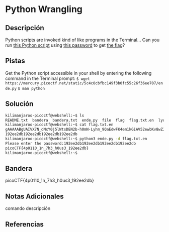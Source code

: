 # Python Wrangling

## Descripción
Python scripts are invoked kind of like programs in the Terminal... Can you run [this Python script](https://mercury.picoctf.net/static/5c4c0cbfbc149f3b0fc55c26f36ee707/ende.py) using [this password](https://mercury.picoctf.net/static/5c4c0cbfbc149f3b0fc55c26f36ee707/pw.txt) to get [the flag](https://mercury.picoctf.net/static/5c4c0cbfbc149f3b0fc55c26f36ee707/flag.txt.en)?
## Pistas
Get the Python script accessible in your shell by entering the following command in the Terminal prompt: `$ wget https://mercury.picoctf.net/static/5c4c0cbfbc149f3b0fc55c26f36ee707/ende.py`
`$ man python`
## Solución
```bash
kilimanjaroo-picoctf@webshell:~$ ls
README.txt  bandera  bandera.txt  ende.py  file  flag  flag.txt.en  lyrics.txt  lyrics.txt.1  nano.241.save  pw.txt  strings
kilimanjaroo-picoctf@webshell:~$ cat flag.txt.en 
gAAAAABgUAIVX7N_dNxY0j5lWtsDEN2b-h0mN-Lyhm_9QaEdwFK4em1kGiAV52ewbKv8wZJL2QwecZ7kTsVQ11PYEL3BJLD4LVyKrCKAvTFu5-1yuNGFAXKBY8GO3nIReXuOUbaSwVHlkilimanjaroo-picoctf@webshell:~$ cat pw.txt 
192ee2db192ee2db192ee2db192ee2db
kilimanjaroo-picoctf@webshell:~$ python3 ende.py -d flag.txt.en 
Please enter the password:192ee2db192ee2db192ee2db192ee2db
picoCTF{4p0110_1n_7h3_h0us3_192ee2db}
kilimanjaroo-picoctf@webshell:~$
```
## Bandera
picoCTF{4p0110_1n_7h3_h0us3_192ee2db}

## Notas Adicionales 
comando          descripción

## Referencias